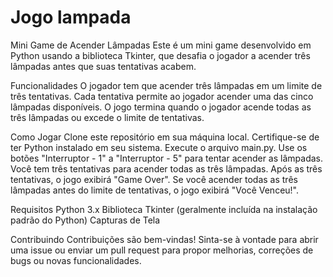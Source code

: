 # Jogo lampada

Mini Game de Acender Lâmpadas
Este é um mini game desenvolvido em Python usando a biblioteca Tkinter, que desafia o jogador a acender três lâmpadas antes que suas tentativas acabem.

Funcionalidades
O jogador tem que acender três lâmpadas em um limite de três tentativas.
Cada tentativa permite ao jogador acender uma das cinco lâmpadas disponíveis.
O jogo termina quando o jogador acende todas as três lâmpadas ou excede o limite de tentativas.

Como Jogar
Clone este repositório em sua máquina local.
Certifique-se de ter Python instalado em seu sistema.
Execute o arquivo main.py.
Use os botões "Interruptor - 1" a "Interruptor - 5" para tentar acender as lâmpadas.
Você tem três tentativas para acender todas as três lâmpadas.
Após as três tentativas, o jogo exibirá "Game Over".
Se você acender todas as três lâmpadas antes do limite de tentativas, o jogo exibirá "Você Venceu!".

Requisitos
Python 3.x
Biblioteca Tkinter (geralmente incluída na instalação padrão do Python)
Capturas de Tela

Contribuindo
Contribuições são bem-vindas! Sinta-se à vontade para abrir uma issue ou enviar um pull request para propor melhorias, correções de bugs ou novas funcionalidades.
